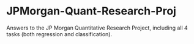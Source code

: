 # JPMorgan-Quant-Research-Proj

Answers to the JP Morgan Quantitative Research Project, including all 4 tasks (both regression and classification).
